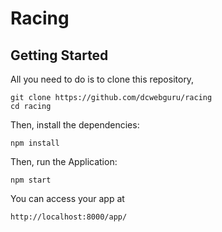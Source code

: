# Racing

## Getting Started

All you need to do is to clone this repository,


```
git clone https://github.com/dcwebguru/racing
cd racing
```

Then, install the dependencies:

```
npm install
```

Then, run the Application:

```
npm start
```

You can access your app at 

```
http://localhost:8000/app/
```
